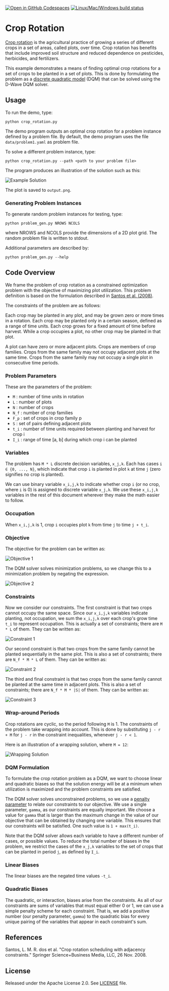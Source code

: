[![Open in GitHub Codespaces](
  https://img.shields.io/badge/Open%20in%20GitHub%20Codespaces-333?logo=github)](
  https://codespaces.new/dwave-examples/crop-rotation?quickstart=1)
[![Linux/Mac/Windows build status](
  https://circleci.com/gh/dwave-examples/crop-rotation.svg?style=shield)](
  https://circleci.com/gh/dwave-examples/crop-rotation)

# Crop Rotation

[Crop rotation](https://en.wikipedia.org/wiki/Crop_rotation) is the
agricultural practice of growing a series of different crops in a set of areas,
called plots, over time.  Crop rotation has benefits that include improved soil
structure and reduced dependence on pesticides, herbicides, and fertilizers.

This example demonstrates a means of finding optimal crop rotations for a
set of crops to be planted in a set of plots.  This is done by formulating the
problem as a [discrete quadratic model](
https://docs.ocean.dwavesys.com/en/stable/concepts/dqm.html#dqm-sdk) (DQM) that
can be solved using the D-Wave DQM solver.

## Usage

To run the demo, type:

    python crop_rotation.py

The demo program outputs an optimal crop rotation for a problem instance
defined by a problem file.  By default, the demo program uses the file
`data/problem1.yaml` as problem file.

To solve a different problem instance, type:

    python crop_rotation.py --path <path to your problem file>

The program produces an illustration of the solution such as this:

![Example Solution](_static/solution1.png)

The plot is saved to `output.png`.

### Generating Problem Instances

To generate random problem instances for testing, type:

    python problem_gen.py NROWS NCOLS

where NROWS and NCOLS provide the dimensions of a 2D plot grid.  The random
problem file is written to stdout.

Additional parameters are described by:

    python problem_gen.py --help

## Code Overview

We frame the problem of crop rotation as a constrained optimization problem
with the objective of maximizing plot utilization.  This problem definition is
based on the formulation described in [Santos et al. (2008)](#santos).

The constraints of the problem are as follows:

Each crop may be planted in any plot, and may be grown zero or more times in a
rotation.  Each crop may be planted only in a certain season, defined as a
range of time units.  Each crop grows for a fixed amount of time before
harvest.  While a crop occupies a plot, no other crop may be planted in that
plot.

A plot can have zero or more adjacent plots.  Crops are members of crop
families.  Crops from the same family may not occupy adjacent plots at the same
time.  Crops from the same family may not occupy a single plot in consecutive
time periods.

### Problem Parameters

These are the parameters of the problem:

- `M` : number of time units in rotation
- `L` : number of plots
- `N` : number of crops
- `N_f` : number of crop families
- `F_p` : set of crops in crop family p
- `S` : set of pairs defining adjacent plots
- `t_i` : number of time units required between planting and harvest for crop i
- `I_i` : range of time [a, b] during which crop i can be planted

### Variables

The problem has `M * L` discrete decision variables, `x_j,k`.  Each has cases
`i ∈ {0, ..., N}`, which indicate that crop `i` is planted in plot `k` at time
`j` (zero signifies no crop is planted).

We can use binary variable `x_i,j,k` to indicate whether crop `i` (or no crop,
where `i` is 0) is assigned to discrete variable `x_j,k`.  We use these
`x_i,j,k` variables in the rest of this document wherever they make the math
easier to follow.

### Occupation

When `x_i,j,k` is 1, crop `i` occupies plot `k` from time `j` to time `j +
t_i`.

### Objective

The objective for the problem can be written as:

<!--
LaTeX equation:
max \sum_{k=1}^{L} \sum_{j=1}^{M} \sum_{i=1}^{N} t_i \cdot x_{i,j,k}
-->

![Objective 1](_static/obj1.png)

The DQM solver solves minimization problems, so we change this to a
minimization problem by negating the expression.

<!--
LaTeX equation:
min \sum_{k=1}^{L} \sum_{j=1}^{M} \sum_{i=1}^{N} - t_i \cdot x_{i,j,k}
-->

![Objective 2](_static/obj2.png)

### Constraints

Now we consider our constraints.  The first constraint is that two crops cannot
occupy the same space.  Since our `x_i,j,k` variables indicate planting, not
occupation, we sum the `x_i,j,k` over each crop's grow time `t_i` to represent
occupation.  This is actually a set of constraints; there are `M * L` of them.
They can be written as:

<!--
LaTeX equation:
\sum_{i=1}^{N} \sum_{r=0}^{t_i - 1} x_{i,j - r,k} \leq 1, \hspace{0.3cm}
j = 1, \cdots, M, \hspace{0.2cm} k = 1, \cdots, L
-->

![Constraint 1](_static/const1.png)

Our second constraint is that two crops from the same family cannot be planted
sequentially in the same plot.  This is also a set of constraints; there are
`N_f * M * L` of them.  They can be written as:

<!--
LaTeX equation:
\sum_{i \in F_p} \sum_{r=0}^{t_i} x_{i,j - r,k} \leq 1, \hspace{0.3cm}
p = 1, \cdots, N_f, \hspace{0.2cm} j = 1, \cdots, M, \hspace{0.2cm}
k = 1, \cdots, L
-->

![Constraint 2](_static/const2.png)

The third and final constraint is that two crops from the same family cannot be
planted at the same time in adjacent plots.  This is also a set of constraints;
there are `N_f * M * |S|` of them.  They can be written as:

<!--
LaTeX equation:
\sum_{i \in F_p} \sum_{r=0}^{t_i - 1} [ x_{i,j - r,u} + x_{i,j - r,v} ] \leq 1,
\hspace{0.3cm} p = 1, \cdots, N_f, \hspace{0.2cm} j = 1, \cdots, M, \hspace{0.2cm}
(u, v) \in S
-->

![Constraint 3](_static/const3.png)

### Wrap-around Periods

Crop rotations are cyclic, so the period following `M` is 1.  The constraints
of the problem take wrapping into account.  This is done by substituting
`j - r + M` for `j - r` in the constraint inequalities, whenever `j - r < 1`.

Here is an illustration of a wrapping solution, where `M = 12`:

![Wrapping Solution](_static/solution2.png)

### DQM Formulation

To formulate the crop rotation problem as a DQM, we want to choose linear and
quadratic biases so that the solution energy will be at a minimum when
utilization is maximized and the problem constraints are satisfied.

The DQM solver solves unconstrained problems, so we use a
[penalty parameter](https://en.wikipedia.org/wiki/Penalty_method) to
relate our constraints to our objective.  We use a single parameter, `gamma`,
as our constraints are equally important.  We choose a value for `gamma` that
is larger than the maximum change in the value of our objective that can be
obtained by changing one variable.  This ensures that our constraints will be
satisfied.  One such value is `1 + max(t_i)`.

Note that the DQM solver allows each variable to have a different number of
cases, or possible values.  To reduce the total number of biases in the
problem, we restrict the cases of the `x_j,k` variables to the set of crops
that can be planted in period `j`, as defined by `I_i`.

### Linear Biases

The linear biases are the negated time values `-t_i`.

### Quadratic Biases

The quadratic, or interaction, biases arise from the constraints.  As all of
our constraints are sums of variables that must equal either 0 or 1, we can use
a simple penalty scheme for each constraint.  That is, we add a positive number
(our penalty parameter, `gamma`) to the quadratic bias for every unique pairing
of the variables that appear in each constraint's sum.

## References

<a id="santos"></a>
Santos, L. M. R. dos et al. "Crop rotation scheduling with adjacency
constraints." Springer Science+Business Media, LLC, 26 Nov. 2008.

## License

Released under the Apache License 2.0. See [LICENSE](LICENSE) file.

